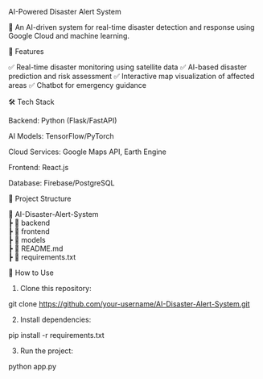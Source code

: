 AI-Powered Disaster Alert System

🚀 An AI-driven system for real-time disaster detection and response using Google Cloud and machine learning.

📌 Features

✅ Real-time disaster monitoring using satellite data
✅ AI-based disaster prediction and risk assessment
✅ Interactive map visualization of affected areas
✅ Chatbot for emergency guidance

🛠️ Tech Stack

Backend: Python (Flask/FastAPI)

AI Models: TensorFlow/PyTorch

Cloud Services: Google Maps API, Earth Engine

Frontend: React.js

Database: Firebase/PostgreSQL


📂 Project Structure

📁 AI-Disaster-Alert-System  
 ┣ 📂 backend  
 ┣ 📂 frontend  
 ┣ 📂 models  
 ┣ 📜 README.md  
 ┣ 📜 requirements.txt

🚀 How to Use

1. Clone this repository:

git clone https://github.com/your-username/AI-Disaster-Alert-System.git


2. Install dependencies:

pip install -r requirements.txt


3. Run the project:

python app.py
